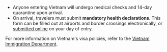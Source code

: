 - Anyone entering Vietnam will undergo medical checks and 14-day quarantine upon arrival.
- On arrival, travelers must submit **mandatory health declarations**. This form can be filled out at airports and border crossings electronically, or [submitted online](https://tokhaiyte.vn/) on your day of entry.

For more information on Vietnam's visa policies, refer to the [Vietnam Immigration Department](https://evisa.xuatnhapcanh.gov.vn/trang-chu-ttdt).
